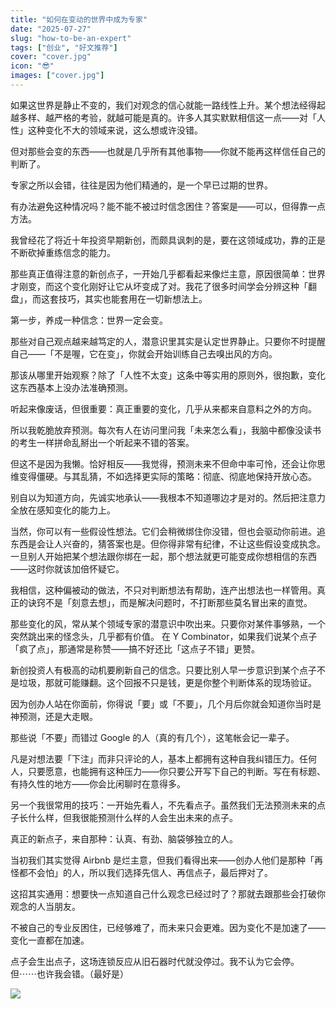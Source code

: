 ```yaml
---
title: "如何在变动的世界中成为专家"
date: "2025-07-27"
slug: "how-to-be-an-expert"
tags: ["创业", "好文推荐"]
cover: "cover.jpg"
icon: "😎"
images: ["cover.jpg"]
---
```

如果这世界是静止不变的，我们对观念的信心就能一路线性上升。某个想法经得起越多样、越严格的考验，就越可能是真的。许多人其实默默相信这一点——对「人性」这种变化不大的领域来说，这么想或许没错。



但对那些会变的东西——也就是几乎所有其他事物——你就不能再这样信任自己的判断了。



专家之所以会错，往往是因为他们精通的，是一个早已过期的世界。



有办法避免这种情况吗？能不能不被过时信念困住？答案是——可以，但得靠一点方法。



我曾经花了将近十年投资早期新创，而颇具讽刺的是，要在这领域成功，靠的正是不断砍掉重练信念的能力。



那些真正值得注意的新创点子，一开始几乎都看起来像烂主意，原因很简单：世界才刚变，而这个变化刚好让它从坏变成了对。我花了很多时间学会分辨这种「翻盘」，而这套技巧，其实也能套用在一切新想法上。



第一步，养成一种信念：世界一定会变。



那些对自己观点越来越笃定的人，潜意识里其实是认定世界静止。只要你不时提醒自己——「不是喔，它在变」，你就会开始训练自己去嗅出风的方向。



那该从哪里开始观察？除了「人性不太变」这条中等实用的原则外，很抱歉，变化这东西基本上没办法准确预测。



听起来像废话，但很重要：真正重要的变化，几乎从来都来自意料之外的方向。



所以我乾脆放弃预测。每次有人在访问里问我「未来怎么看」，我脑中都像没读书的考生一样拼命乱掰出一个听起来不错的答案。



但这不是因为我懒。恰好相反——我觉得，预测未来不但命中率可怜，还会让你思维变得僵硬。与其乱猜，不如选择更实际的策略：彻底、彻底地保持开放心态。



别自以为知道方向，先诚实地承认——我根本不知道哪边才是对的。然后把注意力全放在感知变化的能力上。



当然，你可以有一些假设性想法。它们会稍微绑住你没错，但也会驱动你前进。追东西是会让人兴奋的，猜答案也是。但你得非常有纪律，不让这些假设变成执念。
一旦别人开始把某个想法跟你绑在一起，那个想法就更可能变成你想相信的东西——这时你就该加倍怀疑它。



我相信，这种偏被动的做法，不只对判断想法有帮助，连产出想法也一样管用。真正的诀窍不是「刻意去想」，而是解决问题时，不打断那些莫名冒出来的直觉。



那些变化的风，常从某个领域专家的潜意识中吹出来。只要你对某件事够熟，一个突然跳出来的怪念头，几乎都有价值。
在 Y Combinator，如果我们说某个点子「疯了点」，那通常是称赞——搞不好还比「这点子不错」更赞。



新创投资人有极高的动机要刷新自己的信念。只要比别人早一步意识到某个点子不是垃圾，那就可能赚翻。这个回报不只是钱，更是你整个判断体系的现场验证。



因为创办人站在你面前，你得说「要」或「不要」，几个月后你就会知道你当时是神预测，还是大走眼。



那些说「不要」而错过 Google 的人（真的有几个），这笔帐会记一辈子。



凡是对想法要「下注」而非只评论的人，基本上都拥有这种自我纠错压力。任何人，只要愿意，也能拥有这种压力——你只要公开写下自己的判断。写在有标题、有持久性的地方——你会比闲聊时在意得多。



另一个我很常用的技巧：一开始先看人，不先看点子。虽然我们无法预测未来的点子长什么样，但我很能预测什么样的人会生出未来的点子。



真正的新点子，来自那种：认真、有劲、脑袋够独立的人。



当初我们其实觉得 Airbnb 是烂主意，但我们看得出来——创办人他们是那种「再怪都不会怕」的人，所以我们选择先信人、再信点子，最后押对了。



这招其实通用：想要快一点知道自己什么观念已经过时了？那就去跟那些会打破你观念的人当朋友。



不被自己的专业反困住，已经够难了，而未来只会更难。因为变化不是加速了——变化一直都在加速。



点子会生出点子，这场连锁反应从旧石器时代就没停过。我不认为它会停。
但⋯⋯也许我会错。（最好是）




![](https://prod-files-secure.s3.us-west-2.amazonaws.com/112d0858-5090-4d34-a606-b75eb8d65fd2/46476355-9cf3-4e99-9b7a-3531bc426380/1000202064.png?X-Amz-Algorithm=AWS4-HMAC-SHA256&X-Amz-Content-Sha256=UNSIGNED-PAYLOAD&X-Amz-Credential=ASIAZI2LB466WE3VBR2L%2F20250809%2Fus-west-2%2Fs3%2Faws4_request&X-Amz-Date=20250809T111115Z&X-Amz-Expires=3600&X-Amz-Security-Token=IQoJb3JpZ2luX2VjEIP%2F%2F%2F%2F%2F%2F%2F%2F%2F%2FwEaCXVzLXdlc3QtMiJHMEUCICxwH%2FuuOG%2B2Em25UPdeAtWWgYNiMDe97dEKpzf9ZuVxAiEA64YBrChlzIyaZxMAW9y41b0QyZO19yaXiZPmSCLfMIUqiAQIvP%2F%2F%2F%2F%2F%2F%2F%2F%2F%2FARAAGgw2Mzc0MjMxODM4MDUiDMkwi83r7y32eSb3MCrcAz0QauNjp5xe%2Fg2D0YhRBsO3h%2Byd0QjuuZ%2Frbx6DQEz%2BEzEV9SZCXHlZ7nFulz1znJKo9bgyQWqSdwFgs9jomVwHKaXkDaH0owqcHk1crU3f4Nif%2F64%2BxDqFJhW5dlRkYzT4uA2QT3JdqKfIU0gtI4BQtCVxSob5KmjQydmkXds3Rf0IRGHJgXHl3zvyagdaUwFsaN%2FFCwqSrtVFLr7gve69bEKkCcIqQMDoHgBZh1ChJDbdC2r16E8vaV0IvM1vRuBJFrTM4Zbl8ehOYxFyseYNE2vZaF05sRNJDXoIrDfvjKI5Sl3rETlZWUE5GBHJDFQw0hKmpjXLa3rHuZn2cDWrffcZdNEmT9Rkct50dAIEHlh7DV1%2FoEE62YhCXOVAtLZkasX56dxjku%2FkgJgCI8FLAxwZ1aPEqK%2F%2BIORn7mmaIlIfUtMmwSjFQyCByu0rxct9kFpTHHQmX1hnlV2BkC68XAUNxbNrgyPRP6jDJE5eFxk%2BRSRqjuokz4XzPxbyXAmn%2FxJ3n%2FUAAbO6fJWlD45mwNwck4b5VQGaY9j7WaSmDzQoQKDbHcvwmyf%2FN%2FKhuPn9p9Y1UBAMoPwvcWLeLFkBGbvqJLkIoMDGDCDVeCVbqvruOubXYsRz3X8gMOHL3MQGOqUBtrKJp8K9Jmr9mZrzKWvVV90m%2FVtTpBdcVvFtzV5KKpOHxMznzJW20C3%2BpaoSoB1C8TaFSBj5HbXzcU3dtJmUNGPDrXM0fzW9XC7NiuqyNfQesVp255alVewhZgvZebB6iKyHltQgDWwtxuq2T3l8XEfqlZnifYc%2FlqWEMYwZ0fU0HzZW06Nvlse9SyOXRv19yGMCqI7s%2Fo65hjf0NP%2B3gctrp2F%2F&X-Amz-Signature=c77e6da01c5b1ec5263a6992b94f603f88fba3038c5d80709357258463770a48&X-Amz-SignedHeaders=host&x-amz-checksum-mode=ENABLED&x-id=GetObject)

